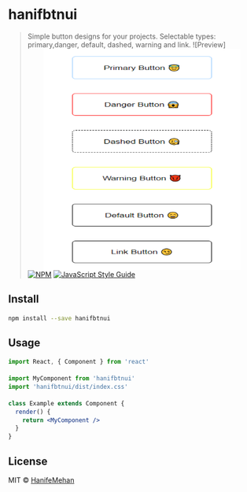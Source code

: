 # hanifbtnui

> Simple button designs for your projects. Selectable types: primary,danger, default, dashed, warning and link.
![Preview]<img
  src="src/img/btn.png"
  alt="Alt text"
  title="Optional title"
  style=" margin: 0 auto; width: 400px; height:450px; display:flex; justify-content: center;
">
[![NPM](https://img.shields.io/npm/v/hanifbtnui.svg)](https://www.npmjs.com/package/hanifbtnui) [![JavaScript Style Guide](https://img.shields.io/badge/code_style-standard-brightgreen.svg)](https://standardjs.com)

## Install

```bash
npm install --save hanifbtnui
```

## Usage

```jsx
import React, { Component } from 'react'

import MyComponent from 'hanifbtnui'
import 'hanifbtnui/dist/index.css'

class Example extends Component {
  render() {
    return <MyComponent />
  }
}
```

## License

MIT © [HanifeMehan](https://github.com/HanifeMehan)
